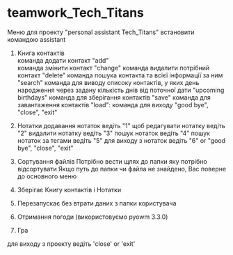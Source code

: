 # teamwork_Tech_Titans
Меню для проекту "personal assistant Tech_Titans"
встановити командою assistant

1. Книга контактів  
      команда  додати контакт "add"              
      команда  змінити контакт "change"
      команда видалити потрібний контакт "delete" 
      команда пошука контакта та всієї інформації за ним "search" 
      команда для виводу списоку контактів, у яких день народження через задану кількість днів від поточної дати "upcoming birthdays"
      команда для зберігання контактів "save" 
      команда для завантаження контактів  "load":
      команда для виходу "good bye", "close", "exit" 

2. Нотатки
      додавання нотаток ведіть "1"
      щоб редагувати нотатку ведіть "2"
      видалити нотатку ведіть "3" 
      пошук нотаток ведіть "4" 
      пошук нотаток за тегами ведіть  "5" 
      для виходу з нотаток ведіть "6" or "good bye", "close", "exit"

3. Сортування файлів 
   Потрібно вести щлях до папки яку потрібно відсортувати
   Якщо путь до папки чи файла не знайдено, Вас поверне до основного меню

4. Зберігає Книгу контактів і Нотатки

5. Перезапускає без втрати даних з папки користувача 

6. Отримання погоди (використовуємо pyowm 3.3.0)

7. Гра 

для виходу з проекту ведіть 'close' or  'exit'
